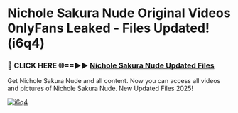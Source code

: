 # Nichole Sakura Nude Original Videos 0nlyFans Leaked - Files Updated! (i6q4)

<h3>🔴 CLICK HERE 🌐==►► <a href="https://tinyurl.com/yrmya6cz" rel="nofollow">Nichole Sakura Nude Updated Files</a></h3>

Get Nichole Sakura Nude and all content. Now you can access all videos and pictures of Nichole Sakura Nude. New Updated Files 2025!

[![i6q4](https://i.imgur.com/FMdXYCs.gif)](https://tinyurl.com/yrmya6cz)
